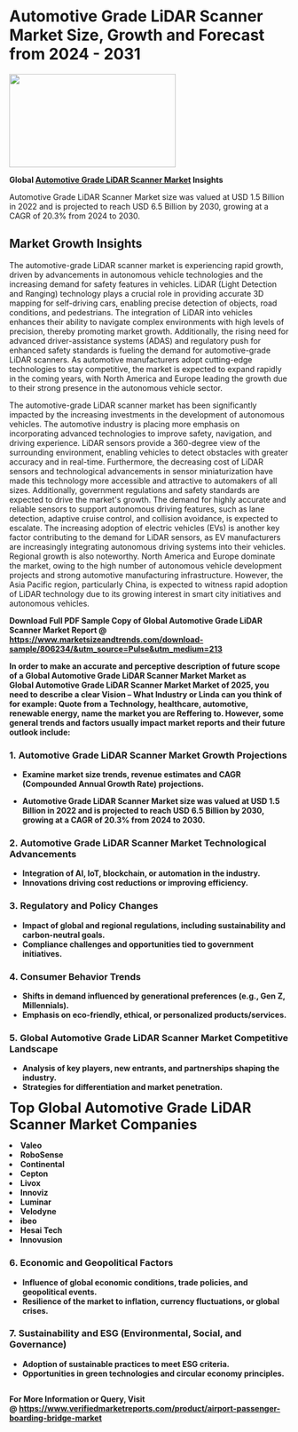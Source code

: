 <H1>Automotive Grade LiDAR Scanner Market Size, Growth and Forecast from 2024 - 2031</H1><img class="aligncenter size-medium wp-image-584254" src="https://thirdeyenews.in/wp-content/uploads/2024/09/Global-Market-Research-300x168.jpeg" alt="" width="300" height="168" /><p><strong>Global&nbsp;<a href="https://www.marketsizeandtrends.com/download-sample/806234/&amp;utm_source=Pulse&amp;utm_medium=213">Automotive Grade LiDAR Scanner Market</a> Insights</strong></p><p>Automotive Grade LiDAR Scanner Market size was valued at USD 1.5 Billion in 2022 and is projected to reach USD 6.5 Billion by 2030, growing at a CAGR of 20.3% from 2024 to 2030.</p><p><h2>Market Growth Insights</h2> <p>The automotive-grade LiDAR scanner market is experiencing rapid growth, driven by advancements in autonomous vehicle technologies and the increasing demand for safety features in vehicles. LiDAR (Light Detection and Ranging) technology plays a crucial role in providing accurate 3D mapping for self-driving cars, enabling precise detection of objects, road conditions, and pedestrians. The integration of LiDAR into vehicles enhances their ability to navigate complex environments with high levels of precision, thereby promoting market growth. Additionally, the rising need for advanced driver-assistance systems (ADAS) and regulatory push for enhanced safety standards is fueling the demand for automotive-grade LiDAR scanners. As automotive manufacturers adopt cutting-edge technologies to stay competitive, the market is expected to expand rapidly in the coming years, with North America and Europe leading the growth due to their strong presence in the autonomous vehicle sector.</p> <p><strong></strong></p> <p>The automotive-grade LiDAR scanner market has been significantly impacted by the increasing investments in the development of autonomous vehicles. The automotive industry is placing more emphasis on incorporating advanced technologies to improve safety, navigation, and driving experience. LiDAR sensors provide a 360-degree view of the surrounding environment, enabling vehicles to detect obstacles with greater accuracy and in real-time. Furthermore, the decreasing cost of LiDAR sensors and technological advancements in sensor miniaturization have made this technology more accessible and attractive to automakers of all sizes. Additionally, government regulations and safety standards are expected to drive the market's growth. The demand for highly accurate and reliable sensors to support autonomous driving features, such as lane detection, adaptive cruise control, and collision avoidance, is expected to escalate. The increasing adoption of electric vehicles (EVs) is another key factor contributing to the demand for LiDAR sensors, as EV manufacturers are increasingly integrating autonomous driving systems into their vehicles. Regional growth is also noteworthy. North America and Europe dominate the market, owing to the high number of autonomous vehicle development projects and strong automotive manufacturing infrastructure. However, the Asia Pacific region, particularly China, is expected to witness rapid adoption of LiDAR technology due to its growing interest in smart city initiatives and autonomous vehicles. <p><strong></p><p><span class=""><strong>Download Full PDF Sample Copy of Global Automotive Grade LiDAR Scanner Market Report</strong> @ <a href="https://www.marketsizeandtrends.com/download-sample/806234/&amp;utm_source=Pulse&amp;utm_medium=213" target="_blank">https://www.marketsizeandtrends.com/download-sample/806234/&amp;utm_source=Pulse&amp;utm_medium=213</a></span></p><p>In order to make an accurate and perceptive description of future scope of a Global&nbsp;Automotive Grade LiDAR Scanner Market Market as Global&nbsp;Automotive Grade LiDAR Scanner Market Market of 2025, you need to describe a clear Vision &ndash; What Industry or Linda can you think of for example: Quote from a Technology, healthcare, automotive, renewable energy, name the market you are Reffering to. However, some general trends and factors usually impact market reports and their future outlook include:</p><h3>1.&nbsp;<strong>Automotive Grade LiDAR Scanner Market Growth Projections</strong></h3><ul><li>Examine market size trends, revenue estimates and CAGR (Compounded Annual Growth Rate) projections.</li><li><p>Automotive Grade LiDAR Scanner Market size was valued at USD 1.5 Billion in 2022 and is projected to reach USD 6.5 Billion by 2030, growing at a CAGR of 20.3% from 2024 to 2030.</p></li></ul><h3>2.&nbsp;<strong>Automotive Grade LiDAR Scanner Market Technological Advancements</strong></h3><ul><li>Integration of AI, IoT, blockchain, or automation in the industry.</li><li>Innovations driving cost reductions or improving efficiency.</li></ul><h3>3.&nbsp;<strong>Regulatory and Policy Changes</strong></h3><ul><li>Impact of global and regional regulations, including sustainability and carbon-neutral goals.</li><li>Compliance challenges and opportunities tied to government initiatives.</li></ul><h3>4.&nbsp;<strong>Consumer Behavior Trends</strong></h3><ul><li>Shifts in demand influenced by generational preferences (e.g., Gen Z, Millennials).</li><li>Emphasis on eco-friendly, ethical, or personalized products/services.</li></ul><h3>5.&nbsp;<strong>Global Automotive Grade LiDAR Scanner Market Competitive Landscape</strong></h3><ul><li>Analysis of key players, new entrants, and partnerships shaping the industry.</li><li>Strategies for differentiation and market penetration.</li></ul><p data-pm-slice="1 1 []"><span style="color: inherit; font-family: inherit; font-size: 25px;">Top Global Automotive Grade LiDAR Scanner Market Companies</span></p><div class="" data-test-id=""><p><li>Valeo</li><li> RoboSense</li><li> Continental</li><li> Cepton</li><li> Livox</li><li> Innoviz</li><li> Luminar</li><li> Velodyne</li><li> ibeo</li><li> Hesai Tech</li><li> Innovusion</li></p></div><h3>6.&nbsp;<strong>Economic and Geopolitical Factors</strong></h3><ul><li>Influence of global economic conditions, trade policies, and geopolitical events.</li><li>Resilience of the market to inflation, currency fluctuations, or global crises.</li></ul><h3>7.&nbsp;<strong>Sustainability and ESG (Environmental, Social, and Governance)</strong></h3><ul><li>Adoption of sustainable practices to meet ESG criteria.</li><li>Opportunities in green technologies and circular economy principles.</li></ul><h2><strong style="font-size: 14px;">For More Information or Query, Visit @&nbsp;</strong><a style="background-color: #ffffff; font-size: 14px;" href="https://www.marketsizeandtrends.com/report/automotive-grade-lidar-scanner-market/" target="_blank">https://www.verifiedmarketreports.com/product/airport-passenger-boarding-bridge-market</a></h2>
